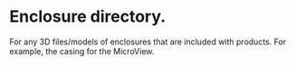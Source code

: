Enclosure directory.
====================

 
For any 3D files/models of enclosures that are included with products. 
For example, the casing for the MicroView.  

